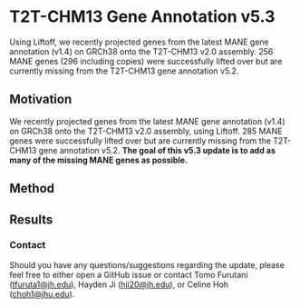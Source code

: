 # T2T-CHM13 Gene Annotation v5.3

Using Liftoff, we recently projected genes from the latest MANE gene annotation (v1.4) on GRCh38 onto the T2T-CHM13 v2.0 assembly. 256 MANE genes (296 including copies) were successfully lifted over but are currently missing from the T2T-CHM13 gene annotation v5.2.

## Motivation

We recently projected genes from the latest MANE gene annotation (v1.4) on GRCh38 onto the T2T-CHM13 v2.0 assembly, using Liftoff. 285 MANE genes were successfully lifted over but are currently missing from the T2T-CHM13 gene annotation v5.2. **The goal of this v5.3 update is to add as many of the missing MANE genes as possible.**

## Method

## Results

### Contact
Should you have any questions/suggestions regarding the update, please feel free to either open a GitHub issue or contact Tomo Furutani (<tfuruta1@jh.edu>), Hayden Ji (<hji20@jh.edu>), or Celine Hoh (<choh1@jhu.edu>).
